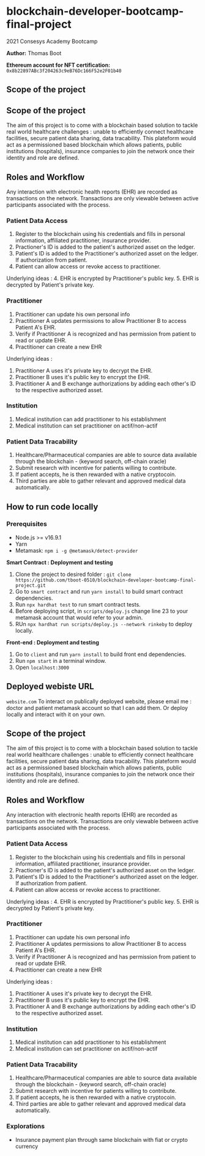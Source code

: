 # blockchain-developer-bootcamp-final-project

2021 Consesys Academy Bootcamp

**Author:**
Thomas Boot

**Ethereum account for NFT certification:**
`0x8b22897ABc3f204263c9eB76Dc166F52e2F01b40`

## Scope of the project 
## Scope of the project 
The aim of this project is to come with a blockchain based solution to tackle real world healthcare challenges : unable to efficiently connect healthcare facilities, secure patient data sharing, data tracability. 
This plateform would act as a permissioned based blockchain which allows patients, public institutions (hospitals), insurance companies to join the network once their identity and role are defined. 

## Roles and Workflow 

Any interaction with electronic health reports (EHR) are recorded as transactions on the network. Transactions are only viewable between active participants associated with the process. 

### Patient Data Access
1. Register to the blockchain using his credentials and fills in personal information, affiliated practitioner, insurance provider.
2. Practioner's ID is added to the patient's authorized asset on the ledger. 
3. Patient's ID is added to the Practitioner's authorized asset on the ledger. If authorization from patient. 
4. Patient can allow access or revoke access to practitioner.

Underlying ideas :
4. EHR is encrypted by Practitioner's public key. 
5. EHR is decrypted by Patient's private key. 

### Practitioner
1. Practitioner can update his own personal info
2. Practitioner A updates permissions to allow Practitioner B to access Patient A's EHR. 
3. Verify if Practitioner A is recognized and has permission from patient to read or update EHR.
4. Practitioner can create a new EHR

Underlying ideas :
1. Practitioner A uses it's private key to decrypt the EHR. 
2. Practitioner B uses it's public key to encrypt the EHR. 
3. Practitioner A and B exchange authorizations by adding each other's ID to the respective authorized asset. 

### Institution
1. Medical institution can add practitioner to his establishment
2. Medical institution can set practitioner on actif/non-actif

### Patient Data Tracability 
1. Healthcare/Pharmaceutical companies are able to source data available through the blockchain - (keyword search, off-chain oracle)
2. Submit research with incentive for patients willing to contribute. 
3. If patient accepts, he is then rewarded with a native cryptocoin. 
4. Third parties are able to gather relevant and approved medical data automatically. 


## How to run code locally 
### Prerequisites
- Node.js >= v16.9.1
- Yarn
- Metamask: ``npm i -g @metamask/detect-provider``

**Smart Contract : Deployment and testing** 
1. Clone the project to desired folder :
`git clone https://github.com/tboot-0510/blockchain-developer-bootcamp-final-project.git`
2. Go to `smart contract` and run `yarn install` to build smart contract dependencies.
3. Run `npx hardhat test` to run smart contract tests.
4. Before deploying script, in `scripts/deploy.js` change line 23 to your metamask account that would refer to your admin.
5. RUn `npx hardhat run scripts/deploy.js --network rinkeby` to deploy locally.

**Front-end : Deployment and testing**
1. Go to `client` and run `yarn install` to build front end dependencies. 
2. Run `npm start` in a terminal window.
3. Open `localhost:3000`

## Deployed webiste URL 
`website.com` 
To interact on publically deployed website, please email me : doctor and patient metamask account so that I can add them. 
Or deploy locally and interact with it on your own.

## Scope of the project 
The aim of this project is to come with a blockchain based solution to tackle real world healthcare challenges : unable to efficiently connect healthcare facilities, secure patient data sharing, data tracability. 
This plateform would act as a permissioned based blockchain which allows patients, public institutions (hospitals), insurance companies to join the network once their identity and role are defined. 

## Roles and Workflow 

Any interaction with electronic health reports (EHR) are recorded as transactions on the network. Transactions are only viewable between active participants associated with the process. 

### Patient Data Access
1. Register to the blockchain using his credentials and fills in personal information, affiliated practitioner, insurance provider.
2. Practioner's ID is added to the patient's authorized asset on the ledger. 
3. Patient's ID is added to the Practitioner's authorized asset on the ledger. If authorization from patient. 
4. Patient can allow access or revoke access to practitioner.

Underlying ideas :
4. EHR is encrypted by Practitioner's public key. 
5. EHR is decrypted by Patient's private key. 

### Practitioner
1. Practitioner can update his own personal info
2. Practitioner A updates permissions to allow Practitioner B to access Patient A's EHR. 
3. Verify if Practitioner A is recognized and has permission from patient to read or update EHR.
4. Practitioner can create a new EHR

Underlying ideas :
1. Practitioner A uses it's private key to decrypt the EHR. 
2. Practitioner B uses it's public key to encrypt the EHR. 
3. Practitioner A and B exchange authorizations by adding each other's ID to the respective authorized asset. 

### Institution
1. Medical institution can add practitioner to his establishment
2. Medical institution can set practitioner on actif/non-actif

### Patient Data Tracability 
1. Healthcare/Pharmaceutical companies are able to source data available through the blockchain - (keyword search, off-chain oracle)
2. Submit research with incentive for patients willing to contribute. 
3. If patient accepts, he is then rewarded with a native cryptocoin. 
4. Third parties are able to gather relevant and approved medical data automatically. 


### Explorations 
- Insurance payment plan through same blockchain with fiat or crypto currency